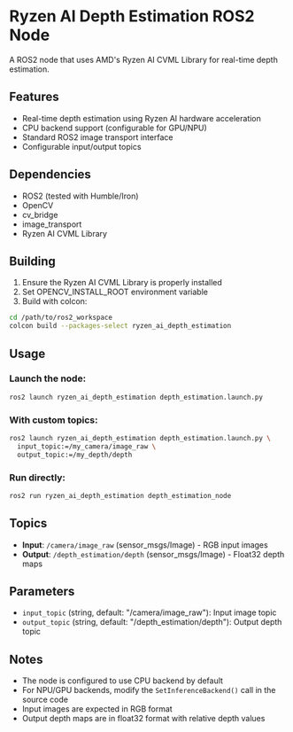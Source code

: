 # Ryzen AI Depth Estimation ROS2 Node

A ROS2 node that uses AMD's Ryzen AI CVML Library for real-time depth estimation.

## Features

- Real-time depth estimation using Ryzen AI hardware acceleration
- CPU backend support (configurable for GPU/NPU)
- Standard ROS2 image transport interface
- Configurable input/output topics

## Dependencies

- ROS2 (tested with Humble/Iron)
- OpenCV
- cv_bridge
- image_transport
- Ryzen AI CVML Library

## Building

1. Ensure the Ryzen AI CVML Library is properly installed
2. Set OPENCV_INSTALL_ROOT environment variable
3. Build with colcon:

```bash
cd /path/to/ros2_workspace
colcon build --packages-select ryzen_ai_depth_estimation
```

## Usage

### Launch the node:

```bash
ros2 launch ryzen_ai_depth_estimation depth_estimation.launch.py
```

### With custom topics:

```bash
ros2 launch ryzen_ai_depth_estimation depth_estimation.launch.py \
  input_topic:=/my_camera/image_raw \
  output_topic:=/my_depth/depth
```

### Run directly:

```bash
ros2 run ryzen_ai_depth_estimation depth_estimation_node
```

## Topics

- **Input**: `/camera/image_raw` (sensor_msgs/Image) - RGB input images
- **Output**: `/depth_estimation/depth` (sensor_msgs/Image) - Float32 depth maps

## Parameters

- `input_topic` (string, default: "/camera/image_raw"): Input image topic
- `output_topic` (string, default: "/depth_estimation/depth"): Output depth topic

## Notes

- The node is configured to use CPU backend by default
- For NPU/GPU backends, modify the `SetInferenceBackend()` call in the source code
- Input images are expected in RGB format
- Output depth maps are in float32 format with relative depth values